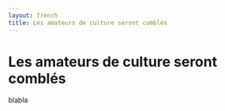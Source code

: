 ```yaml
---
layout: french 
title: Les amateurs de culture seront comblés
---
```


# Les amateurs de culture seront comblés

blabla